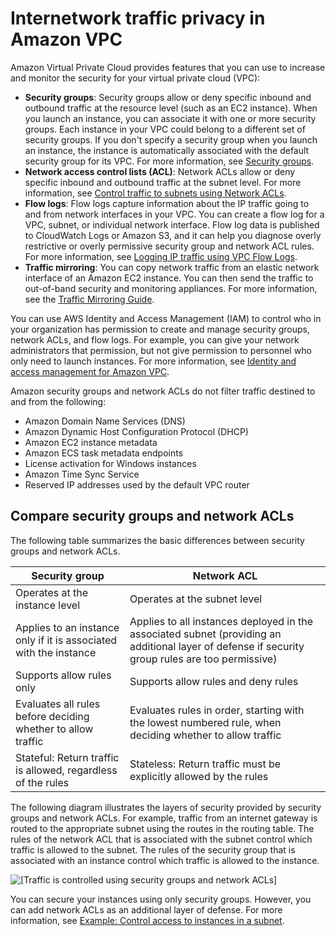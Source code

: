 # Internetwork traffic privacy in Amazon VPC<a name="VPC_Security"></a>

Amazon Virtual Private Cloud provides features that you can use to increase and monitor the security for your virtual private cloud \(VPC\):
+ **Security groups**: Security groups allow or deny specific inbound and outbound traffic at the resource level \(such as an EC2 instance\)\. When you launch an instance, you can associate it with one or more security groups\. Each instance in your VPC could belong to a different set of security groups\. If you don't specify a security group when you launch an instance, the instance is automatically associated with the default security group for its VPC\. For more information, see [Security groups](vpc-security-groups.md)\.
+ **Network access control lists \(ACL\)**: Network ACLs allow or deny specific inbound and outbound traffic at the subnet level\. For more information, see [Control traffic to subnets using Network ACLs](vpc-network-acls.md)\.
+ **Flow logs**: Flow logs capture information about the IP traffic going to and from network interfaces in your VPC\. You can create a flow log for a VPC, subnet, or individual network interface\. Flow log data is published to CloudWatch Logs or Amazon S3, and it can help you diagnose overly restrictive or overly permissive security group and network ACL rules\. For more information, see [Logging IP traffic using VPC Flow Logs](flow-logs.md)\.
+ **Traffic mirroring**: You can copy network traffic from an elastic network interface of an Amazon EC2 instance\. You can then send the traffic to out\-of\-band security and monitoring appliances\. For more information, see the [Traffic Mirroring Guide](https://docs.aws.amazon.com/vpc/latest/mirroring/)\.

You can use AWS Identity and Access Management \(IAM\) to control who in your organization has permission to create and manage security groups, network ACLs, and flow logs\. For example, you can give your network administrators that permission, but not give permission to personnel who only need to launch instances\. For more information, see [Identity and access management for Amazon VPC](security-iam.md)\.

Amazon security groups and network ACLs do not filter traffic destined to and from the following:
+ Amazon Domain Name Services \(DNS\)
+ Amazon Dynamic Host Configuration Protocol \(DHCP\)
+ Amazon EC2 instance metadata
+ Amazon ECS task metadata endpoints
+ License activation for Windows instances
+ Amazon Time Sync Service
+ Reserved IP addresses used by the default VPC router

## Compare security groups and network ACLs<a name="VPC_Security_Comparison"></a>

The following table summarizes the basic differences between security groups and network ACLs\.


| Security group | Network ACL | 
| --- | --- | 
| Operates at the instance level | Operates at the subnet level | 
| Applies to an instance only if it is associated with the instance | Applies to all instances deployed in the associated subnet \(providing an additional layer of defense if security group rules are too permissive\) | 
| Supports allow rules only | Supports allow rules and deny rules | 
| Evaluates all rules before deciding whether to allow traffic | Evaluates rules in order, starting with the lowest numbered rule, when deciding whether to allow traffic | 
| Stateful: Return traffic is allowed, regardless of the rules | Stateless: Return traffic must be explicitly allowed by the rules | 

The following diagram illustrates the layers of security provided by security groups and network ACLs\. For example, traffic from an internet gateway is routed to the appropriate subnet using the routes in the routing table\. The rules of the network ACL that is associated with the subnet control which traffic is allowed to the subnet\. The rules of the security group that is associated with an instance control which traffic is allowed to the instance\.

![\[Traffic is controlled using security groups and network ACLs\]](http://docs.aws.amazon.com/vpc/latest/userguide/images/security-diagram_updated.png)

You can secure your instances using only security groups\. However, you can add network ACLs as an additional layer of defense\. For more information, see [Example: Control access to instances in a subnet](vpc-network-acls.md#nacl-examples)\.